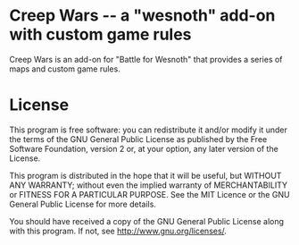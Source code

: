 Creep Wars -- a "wesnoth" add-on with custom game rules
=================

Creep Wars is an add-on for "Battle for Wesnoth" that provides a series of maps and custom game rules.


License
=================

This program is free software: you can redistribute it and/or modify
it under the terms of the GNU General Public License as published by
the Free Software Foundation, version 2 or, at your option,
any later version of the License.

This program is distributed in the hope that it will be useful,
but WITHOUT ANY WARRANTY; without even the implied warranty of
MERCHANTABILITY or FITNESS FOR A PARTICULAR PURPOSE.  See the
MIT Licence or the GNU General Public License for more details.

You should have received a copy of the GNU General Public License
along with this program.  If not, see <http://www.gnu.org/licenses/>.
